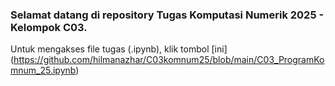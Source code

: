 ### Selamat datang di repository Tugas Komputasi Numerik 2025 - Kelompok C03.
Untuk mengakses file tugas (.ipynb), klik tombol [ini] (https://github.com/hilmanazhar/C03komnum25/blob/main/C03_ProgramKomnum_25.ipynb)
